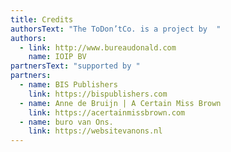 ```yaml
---
title: Credits
authorsText: "The ToDon’tCo. is a project by  "
authors:
  - link: http://www.bureaudonald.com
    name: IOIP BV
partnersText: "supported by "
partners:
  - name: BIS Publishers
    link: https://bispublishers.com
  - name: Anne de Bruijn | A Certain Miss Brown
    link: https://acertainmissbrown.com
  - name: buro van Ons.
    link: https://websitevanons.nl
---
```

